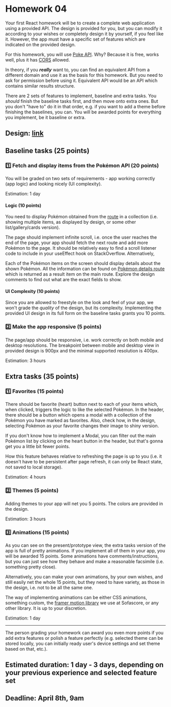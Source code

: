 # Homework 04

Your first React homework will be to create a complete web application using a provided API.
The design is provided for you, but you can modify it according to your wishes or completely design it by yourself, if you feel like it. However, the app must have a specific set of features which are indicated on the provided design.

For this homework, you will use [Poke API](https://pokeapi.co/docs/v2). Why? Because it is free, works well, plus it has [CORS](https://en.wikipedia.org/wiki/Cross-origin_resource_sharing) allowed.

In theory, if you _**really**_ want to, you can find an equivalent API from a different domain and use it as the basis for this homework. But you need to ask for permission before using it. Equivalent API would be an API which contains similar results structure.

There are 2 sets of features to implement, baseline and extra tasks. You _should_ finish the baseline tasks first, and then move onto extra ones. But you don't "have to" do it in that order, e.g. if you want to add a theme before finishing the baselines, you can. You will be awarded points for everything you implement, be it baseline or extra.

## Design: [link](https://www.figma.com/file/PiseIcKWpJ9FReLM4cNtYb/Pokemon-Homework?type=design&t=0QIlH6WHIxjlRGfB-6)

## Baseline tasks (25 points)

### :one: Fetch and display items from the Pokémon API (20 points)

You will be graded on two sets of requirements - app working correctly (app logic) and looking nicely (UI complexity).

Estimation: 1 day

#### Logic (10 points)

You need to display Pokémon obtained from the [route](https://pokeapi.co/api/v2/pokemon/) in a collection (i.e. showing multiple items, as displayed by design, or some other list/gallery/cards version).

The page should implement infinite scroll, i.e. once the user reaches the end of the page, your app should fetch the next route and add more Pokémon to the page. It should be relatively easy to find a scroll listener code to include in your useEffect hook on StackOverflow. Alternatively,

Each of the Pokémon items on the screen should display details about the shown Pokémon. All the information can be found on [Pokémon details route](https://pokeapi.co/api/v2/pokemon/39) which is returned as a result item on the main route. Explore the design comments to find out what are the exact fields to show.

#### UI Complexity (10 points)

Since you are allowed to freestyle on the look and feel of your app, we won't grade the _quality_ of the design, but its complexity. Implementing the provided UI design in its full form on the baseline tasks grants you 10 points.

### :two: Make the app responsive (5 points)

The page/app should be responsive, i.e. work correctly on both mobile and desktop resolutions. The breakpoint between mobile and desktop view in provided design is 900px and the minimal supported resolution is 400px.

Estimation: 3 hours

## Extra tasks (35 points)

### :one: Favorites (15 points)

There should be favorite (heart) button next to each of your items which, when clicked, triggers the logic to like the selected Pokémon. In the header, there should be a button which opens a modal with a collection of the Pokémon you have marked as favorites. Also, check how, in the design, selecting Pokémon as your favorite changes their image to shiny version.

If you don't know how to implement a Modal, you can filter out the main Pokémon list by clicking on the heart button in the header, but that's gonna get you a little bit fewer points.

How this feature behaves relative to refreshing the page is up to you (i.e. it doesn't have to be persistent after page refresh, it can only be React state, not saved to local storage).

Estimation: 4 hours

### :two: Themes (5 points)

Adding themes to your app will net you 5 points. The colors are provided in the design.

Estimation: 3 hours

### :three: Animations (15 points)

As you can see on the present/prototype view, the extra tasks version of the app is full of pretty animations. If you implement all of them in your app, you will be awarded 15 points. Some animations have comments/instructions, but you can just see how they behave and make a reasonable facsimile (i.e. something pretty close).

Alternatively, you can make your own animations, by your own wishes, and still easily net the whole 15 points, but they need to have variety, as those in the design, i.e. not to be all the same one.

The way of implementing animations can be either CSS animations, something custom, the [framer motion library](https://www.framer.com/motion/) we use at Sofascore, or any other library. It is up to your discretion.

Estimation: 1 day

---

The person grading your homework can award you even more points if you add extra features or polish a feature perfectly (e.g. selected theme can be stored locally, you can initially ready user's device settings and set theme based on that, etc.).

## Estimated duration: 1 day - 3 days, depending on your previous experience and selected feature set
## Deadline: April 8th, 9am
